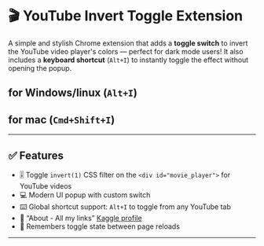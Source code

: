 # 🎬 YouTube Invert Toggle Extension

A simple and stylish Chrome extension that adds a **toggle switch** to invert the YouTube video player's colors — perfect for dark mode users! It also includes a **keyboard shortcut** (`Alt+I`) to instantly toggle the effect without opening the popup.

## for Windows/linux (`Alt+I`)
## for mac (`Cmd+Shift+I`)
---

## ✅ Features

- 🎚️ Toggle `invert(1)` CSS filter on the `<div id="movie_player">` for YouTube videos
- 💻 Modern UI popup with custom switch
- ⌨️ Global shortcut support: `Alt+I` to toggle from any YouTube tab
- 🔗 “About - All my links” [Kaggle profile](https://www.kaggle.com/atharvashinde3164)
- 💾 Remembers toggle state between page reloads

---


